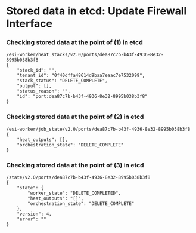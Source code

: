 # Stored data in etcd: Update Firewall Interface

### Checking stored data at the point of (1) in etcd

```
/esi-worker/heat_stacks/v2.0/ports/dea87c7b-b43f-4936-8e32-8995b038b3f8
{
    "stack_id": "", 
    "tenant_id": "0f40dffa48614d9baa7eaac7e7532099", 
    "stack_status": "DELETE_COMPLETE", 
    "output": [], 
    "status_reason": "", 
    "id": "port:dea87c7b-b43f-4936-8e32-8995b038b3f8"
}
```

### Checking stored data at the point of (2) in etcd

```
/esi-worker/job_state/v2.0/ports/dea87c7b-b43f-4936-8e32-8995b038b3f8
{
    "heat_outputs": [], 
    "orchestration_state": "DELETE_COMPLETE"
}
```

### Checking stored data at the point of (3) in etcd

```
/state/v2.0/ports/dea87c7b-b43f-4936-8e32-8995b038b3f8
{
    "state": {
        "worker_state": "DELETE_COMPLETED", 
        "heat_outputs": "[]", 
        "orchestration_state": "DELETE_COMPLETE"
    }, 
    "version": 4, 
    "error": ""
}
```
